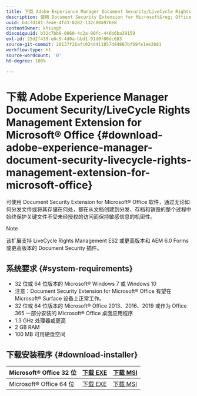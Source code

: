 ```yaml
---
title: 下载 Adobe Experience Manager Document Security/LiveCycle Rights Management Extension for Microsoft&reg; Office
description: 使用 Document Security Extension for Microsoft&reg; Office 软件保护关键文件不受未经授权的访问
uuid: b4c7d1d1-7eae-4fd3-8282-132c80a976e8
contentOwner: khsingh
discoiquuid: b32c7bb8-0060-4c2a-90fc-446b6ba39159
exl-id: 25d2f439-e6c9-4d0a-bbd1-91d0f00dc683
source-git-commit: 28137f26afc024d411857d44887bf69fe1ee2b81
workflow-type: ht
source-wordcount: '0'
ht-degree: 100%

---
```


# 下载 Adobe Experience Manager Document Security/LiveCycle Rights Management Extension for Microsoft® Office {#download-adobe-experience-manager-document-security-livecycle-rights-management-extension-for-microsoft-office}

可使用 Document Security Extension for Microsoft® Office 软件，通过无论如何分发文件或将其存储在何处，都在从文档创建到分发、存档和销毁的整个过程中始终保护关键文件不受未经授权的访问而保持敏感信息的机密性。

>[!NOTE]
>
>该扩展支持 LiveCycle Rights Management ES2 或更高版本和 AEM 6.0 Forms 或更高版本的 Document Security 插件。

## 系统要求 {#system-requirements}

* 32 位或 64 位版本的 Microsoft® Windows 7 或 Windows 10
* 注意：Document Security Extension for Microsoft® Office 有望在 Microsoft® Surface 设备上正常工作。
* 32 位或 64 位版本的 Microsoft® Office 2013、2016、2019 或作为 Office 365 一部分安装的 Microsoft® Office 桌面应用程序
* 1.3 GHz 处理器或更高
* 2 GB RAM
* 100 MB 可用硬盘空间

## 下载安装程序 {#download-installer}

| Microsoft® Office 32 位 | [下载 EXE](https://download.macromedia.com/pub/livecycle/policyserver/DocumentSecurityExtensionforMicrosoftOffice.exe) | [下载 MSI](https://download.macromedia.com/pub/livecycle/policyserver/DocumentSecurityExtensionforMicrosoftOffice.zip) |
|---|---|---|
| Microsoft® Office 64 位 | [下载 EXE](https://download.macromedia.com/pub/livecycle/policyserver/DocumentSecurityExtensionforMicrosoftOffice64.exe) | [下载 MSI](https://download.macromedia.com/pub/livecycle/policyserver/DocumentSecurityExtensionforMicrosoftOffice64.zip) |
